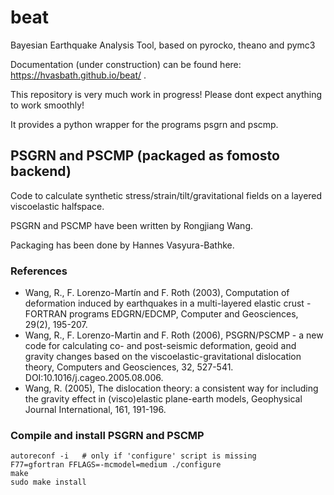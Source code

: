 # beat

Bayesian Earthquake Analysis Tool, based on pyrocko, theano and pymc3

Documentation (under construction) can be found here: 
https://hvasbath.github.io/beat/ .

This repository is very much work in progress!
Please dont expect anything to work smoothly!

It provides a python wrapper for the programs psgrn and pscmp.

## PSGRN and PSCMP (packaged as fomosto backend)

Code to calculate synthetic stress/strain/tilt/gravitational fields on a
layered viscoelastic halfspace.

PSGRN and PSCMP have been written by Rongjiang Wang.

Packaging has been done by Hannes Vasyura-Bathke.

### References

- Wang, R., F. Lorenzo-Martín and F. Roth (2003), Computation of deformation
  induced by earthquakes in a multi-layered elastic crust - FORTRAN programs
  EDGRN/EDCMP, Computer and Geosciences, 29(2), 195-207.
- Wang, R., F. Lorenzo-Martin and F. Roth (2006), PSGRN/PSCMP - a new code for
  calculating co- and post-seismic deformation, geoid and gravity changes
  based on the viscoelastic-gravitational dislocation theory, Computers and
  Geosciences, 32, 527-541. DOI:10.1016/j.cageo.2005.08.006.
- Wang, R. (2005), The dislocation theory: a consistent way for including the
  gravity effect in (visco)elastic plane-earth models, Geophysical Journal
  International, 161, 191-196.

### Compile and install PSGRN and PSCMP
```
autoreconf -i   # only if 'configure' script is missing
F77=gfortran FFLAGS=-mcmodel=medium ./configure
make
sudo make install
```

